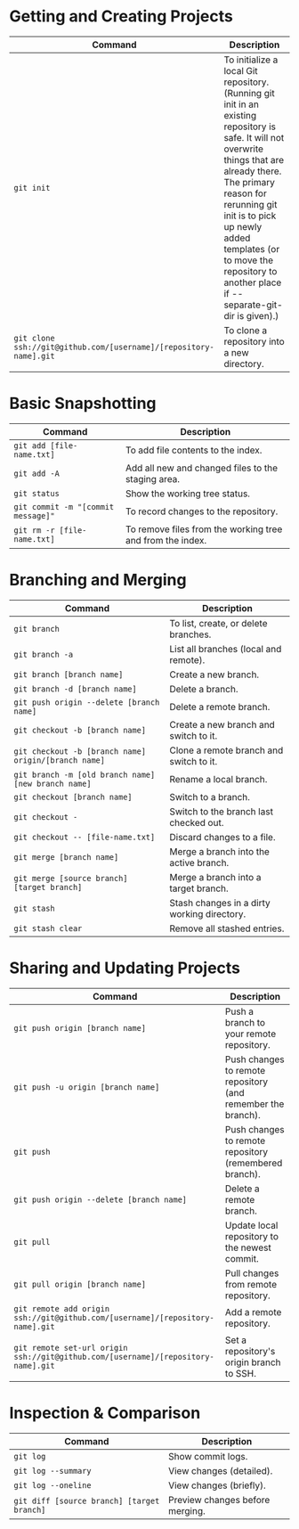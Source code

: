 # Getting and Creating Projects

| Command                                                           | Description                                                                                                                                                                                                                                                                                                 |
| ----------------------------------------------------------------- | ----------------------------------------------------------------------------------------------------------------------------------------------------------------------------------------------------------------------------------------------------------------------------------------------------------- |
| `git init`                                                        | To initialize a local Git repository. (Running git init in an existing repository is safe. It will not overwrite things that are already there. The primary reason for rerunning git init is to pick up newly added templates (or to move the repository to another place if --separate-git-dir is given).) |
| `git clone ssh://git@github.com/[username]/[repository-name].git` | To clone a repository into a new directory.                                                                                                                                                                                                                                                                 |

# Basic Snapshotting

| Command                            | Description                                               |
| ---------------------------------- | --------------------------------------------------------- |
| `git add [file-name.txt]`          | To add file contents to the index.                        |
| `git add -A`                       | Add all new and changed files to the staging area.        |
| `git status`                       | Show the working tree status.                             |
| `git commit -m "[commit message]"` | To record changes to the repository.                      |
| `git rm -r [file-name.txt]`        | To remove files from the working tree and from the index. |

# Branching and Merging

| Command                                              | Description                                 |
| ---------------------------------------------------- | ------------------------------------------- |
| `git branch`                                         | To list, create, or delete branches.        |
| `git branch -a`                                      | List all branches (local and remote).       |
| `git branch [branch name]`                           | Create a new branch.                        |
| `git branch -d [branch name]`                        | Delete a branch.                            |
| `git push origin --delete [branch name]`             | Delete a remote branch.                     |
| `git checkout -b [branch name]`                      | Create a new branch and switch to it.       |
| `git checkout -b [branch name] origin/[branch name]` | Clone a remote branch and switch to it.     |
| `git branch -m [old branch name] [new branch name]`  | Rename a local branch.                      |
| `git checkout [branch name]`                         | Switch to a branch.                         |
| `git checkout -`                                     | Switch to the branch last checked out.      |
| `git checkout -- [file-name.txt]`                    | Discard changes to a file.                  |
| `git merge [branch name]`                            | Merge a branch into the active branch.      |
| `git merge [source branch] [target branch]`          | Merge a branch into a target branch.        |
| `git stash`                                          | Stash changes in a dirty working directory. |
| `git stash clear`                                    | Remove all stashed entries.                 |

# Sharing and Updating Projects

| Command                                                                           | Description                                                  |
| --------------------------------------------------------------------------------- | ------------------------------------------------------------ |
| `git push origin [branch name]`                                                   | Push a branch to your remote repository.                     |
| `git push -u origin [branch name]`                                                | Push changes to remote repository (and remember the branch). |
| `git push`                                                                        | Push changes to remote repository (remembered branch).       |
| `git push origin --delete [branch name]`                                          | Delete a remote branch.                                      |
| `git pull`                                                                        | Update local repository to the newest commit.                |
| `git pull origin [branch name]`                                                   | Pull changes from remote repository.                         |
| `git remote add origin ssh://git@github.com/[username]/[repository-name].git`     | Add a remote repository.                                     |
| `git remote set-url origin ssh://git@github.com/[username]/[repository-name].git` | Set a repository's origin branch to SSH.                     |

# Inspection & Comparison

| Command                                    | Description                     |
| ------------------------------------------ | ------------------------------- |
| `git log`                                  | Show commit logs.               |
| `git log --summary`                        | View changes (detailed).        |
| `git log --oneline`                        | View changes (briefly).         |
| `git diff [source branch] [target branch]` | Preview changes before merging. |
